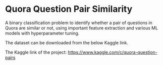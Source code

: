 # Quora Question Pair Similarity

A binary classification problem to identify whether a pair of questions in Quora are similar or not, using important feature extraction and various ML models with hyperparameter tuning.

The dataset can be downloaded from the below Kaggle link.

The Kaggle link of the project:
https://www.kaggle.com/c/quora-question-pairs